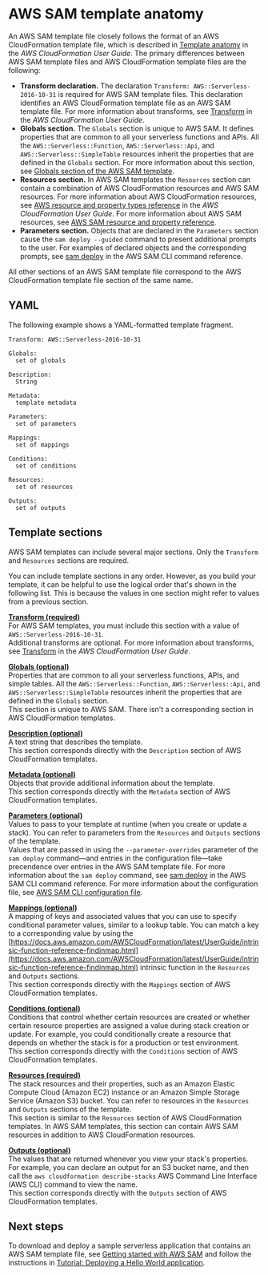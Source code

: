 # AWS SAM template anatomy<a name="sam-specification-template-anatomy"></a>

An AWS SAM template file closely follows the format of an AWS CloudFormation template file, which is described in [Template anatomy](https://docs.aws.amazon.com/AWSCloudFormation/latest/UserGuide/template-anatomy.html) in the *AWS CloudFormation User Guide*\. The primary differences between AWS SAM template files and AWS CloudFormation template files are the following:
+ **Transform declaration\.** The declaration `Transform: AWS::Serverless-2016-10-31` is required for AWS SAM template files\. This declaration identifies an AWS CloudFormation template file as an AWS SAM template file\. For more information about transforms, see [Transform](https://docs.aws.amazon.com/AWSCloudFormation/latest/UserGuide/transform-section-structure.html) in the *AWS CloudFormation User Guide*\.
+ **Globals section\.** The `Globals` section is unique to AWS SAM\. It defines properties that are common to all your serverless functions and APIs\. All the `AWS::Serverless::Function`, `AWS::Serverless::Api`, and `AWS::Serverless::SimpleTable` resources inherit the properties that are defined in the `Globals` section\. For more information about this section, see [Globals section of the AWS SAM template](sam-specification-template-anatomy-globals.md)\.
+ **Resources section\.** In AWS SAM templates the `Resources` section can contain a combination of AWS CloudFormation resources and AWS SAM resources\. For more information about AWS CloudFormation resources, see [AWS resource and property types reference](https://docs.aws.amazon.com/AWSCloudFormation/latest/UserGuide/aws-template-resource-type-ref.html) in the *AWS CloudFormation User Guide*\. For more information about AWS SAM resources, see [AWS SAM resource and property reference](sam-specification-resources-and-properties.md)\.
+ **Parameters section\.** Objects that are declared in the `Parameters` section cause the `sam deploy --guided` command to present additional prompts to the user\. For examples of declared objects and the corresponding prompts, see [sam deploy](sam-cli-command-reference-sam-deploy.md) in the AWS SAM CLI command reference\.

All other sections of an AWS SAM template file correspond to the AWS CloudFormation template file section of the same name\.

## YAML<a name="template-anatomy-outline.yaml"></a>

The following example shows a YAML\-formatted template fragment\.

```
Transform: AWS::Serverless-2016-10-31

Globals:
  set of globals

Description:
  String

Metadata:
  template metadata

Parameters:
  set of parameters

Mappings:
  set of mappings

Conditions:
  set of conditions

Resources:
  set of resources

Outputs:
  set of outputs
```

## Template sections<a name="template-anatomy-sections"></a>

AWS SAM templates can include several major sections\. Only the `Transform` and `Resources` sections are required\.

You can include template sections in any order\. However, as you build your template, it can be helpful to use the logical order that's shown in the following list\. This is because the values in one section might refer to values from a previous section\.

**[Transform \(required\)](https://docs.aws.amazon.com/AWSCloudFormation/latest/UserGuide/transform-section-structure.html)**  
For AWS SAM templates, you must include this section with a value of `AWS::Serverless-2016-10-31`\.  
Additional transforms are optional\. For more information about transforms, see [Transform](https://docs.aws.amazon.com/AWSCloudFormation/latest/UserGuide/transform-section-structure.html) in the *AWS CloudFormation User Guide*\.

**[Globals \(optional\)](sam-specification-template-anatomy-globals.md)**  
Properties that are common to all your serverless functions, APIs, and simple tables\. All the `AWS::Serverless::Function`, `AWS::Serverless::Api`, and `AWS::Serverless::SimpleTable` resources inherit the properties that are defined in the `Globals` section\.  
This section is unique to AWS SAM\. There isn't a corresponding section in AWS CloudFormation templates\.

**[Description \(optional\)](https://docs.aws.amazon.com/AWSCloudFormation/latest/UserGuide/template-description-structure.html)**  
A text string that describes the template\.  
This section corresponds directly with the `Description` section of AWS CloudFormation templates\.

**[Metadata \(optional\)](https://docs.aws.amazon.com/AWSCloudFormation/latest/UserGuide/metadata-section-structure.html)**  
Objects that provide additional information about the template\.  
This section corresponds directly with the `Metadata` section of AWS CloudFormation templates\.

**[Parameters \(optional\)](https://docs.aws.amazon.com/AWSCloudFormation/latest/UserGuide/parameters-section-structure.html)**  
Values to pass to your template at runtime \(when you create or update a stack\)\. You can refer to parameters from the `Resources` and `Outputs` sections of the template\.  
Values that are passed in using the `--parameter-overrides` parameter of the `sam deploy` command—and entries in the configuration file—take precendence over entries in the AWS SAM template file\. For more information about the `sam deploy` command, see [sam deploy](sam-cli-command-reference-sam-deploy.md) in the AWS SAM CLI command reference\. For more information about the configuration file, see [AWS SAM CLI configuration file](serverless-sam-cli-config.md)\.

**[Mappings \(optional\)](https://docs.aws.amazon.com/AWSCloudFormation/latest/UserGuide/mappings-section-structure.html)**  
A mapping of keys and associated values that you can use to specify conditional parameter values, similar to a lookup table\. You can match a key to a corresponding value by using the [https://docs.aws.amazon.com/AWSCloudFormation/latest/UserGuide/intrinsic-function-reference-findinmap.html](https://docs.aws.amazon.com/AWSCloudFormation/latest/UserGuide/intrinsic-function-reference-findinmap.html) intrinsic function in the `Resources` and `Outputs` sections\.  
This section corresponds directly with the `Mappings` section of AWS CloudFormation templates\.

**[Conditions \(optional\)](https://docs.aws.amazon.com/AWSCloudFormation/latest/UserGuide/conditions-section-structure.html)**  
Conditions that control whether certain resources are created or whether certain resource properties are assigned a value during stack creation or update\. For example, you could conditionally create a resource that depends on whether the stack is for a production or test environment\.  
This section corresponds directly with the `Conditions` section of AWS CloudFormation templates\.

**[Resources \(required\)](https://docs.aws.amazon.com/AWSCloudFormation/latest/UserGuide/resources-section-structure.html)**  
The stack resources and their properties, such as an Amazon Elastic Compute Cloud \(Amazon EC2\) instance or an Amazon Simple Storage Service \(Amazon S3\) bucket\. You can refer to resources in the `Resources` and `Outputs` sections of the template\.  
This section is similar to the `Resources` section of AWS CloudFormation templates\. In AWS SAM templates, this section can contain AWS SAM resources in addition to AWS CloudFormation resources\.

**[Outputs \(optional\)](https://docs.aws.amazon.com/AWSCloudFormation/latest/UserGuide/outputs-section-structure.html)**  
The values that are returned whenever you view your stack's properties\. For example, you can declare an output for an S3 bucket name, and then call the `aws cloudformation describe-stacks` AWS Command Line Interface \(AWS CLI\) command to view the name\.  
This section corresponds directly with the `Outputs` section of AWS CloudFormation templates\.

## Next steps<a name="template-anatomy-next-steps"></a>

To download and deploy a sample serverless application that contains an AWS SAM template file, see [Getting started with AWS SAM](serverless-getting-started.md) and follow the instructions in [Tutorial: Deploying a Hello World application](serverless-getting-started-hello-world.md)\.